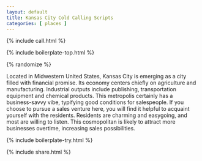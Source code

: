 ```yaml
---
layout: default
title: Kansas City Cold Calling Scripts
categories: [ places ]
---
```


{% include call.html %}

{% include boilerplate-top.html %}


{% randomize %}

Located in Midwestern United States, Kansas City is emerging as a city filled with financial promise. Its economy centers chiefly on agriculture and manufacturing. Industrial outputs include publishing, transportation equipment and chemical products. This metropolis certainly has a business-savvy vibe, typifying good conditions for salespeople. If you choose to pursue a sales venture here, you will find it helpful to acquaint yourself with the residents. Residents are charming and easygoing, and most are willing to listen. This cosmopolitan is likely to attract more businesses overtime, increasing sales possibilities.

{% include boilerplate-try.html %}

{% include share.html %}